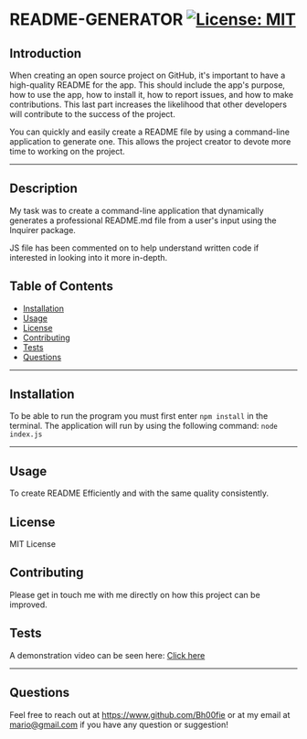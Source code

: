  # README-GENERATOR [![License: MIT](https://img.shields.io/badge/License-MIT-yellow.svg)](https://opensource.org/licenses/MIT)

## Introduction

When creating an open source project on GitHub, it's important to have a high-quality README for the app. This should include the app's purpose, how to use the app, how to install it, how to report issues, and how to make contributions. This last part increases the likelihood that other developers will contribute to the success of the project.

You can quickly and easily create a README file by using a command-line application to generate one. This allows the project creator to devote more time to working on the project.

---

## Description

My task was to create a command-line application that dynamically generates a professional README.md file from a user's input using the Inquirer package. 

JS file has been commented on to help understand written code if interested in looking into it more in-depth.

## Table of Contents

- [Installation](#installation)
- [Usage](#usage)
- [License](#license)
- [Contributing](#contributing)
- [Tests](#tests)
- [Questions](#questions)

---

## Installation

To be able to run the program you must first enter `npm install` in the terminal.
The application will run by using the following command: 
`node index.js`

---

## Usage

To create README Efficiently and with the same quality consistently.

## License

MIT License

## Contributing

Please get in touch me with me directly on how this project can be improved.

## Tests

A demonstration video can be seen here: [Click here](https://drive.google.com/file/d/1Xlsq1P-dqRvlXnUQfpl5ZPaYTTTFW-6z/view?usp=share_link)

---

## Questions

Feel free to reach out at https://www.github.com/Bh00fie or at my email at mario@gmail.com if you have any question or suggestion!

